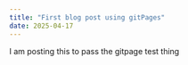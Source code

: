 ```yaml
---
title: "First blog post using gitPages"
date: 2025-04-17
---
```


I am posting this to pass the gitpage test thing
